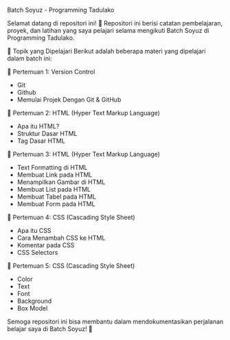  Batch Soyuz - Programming Tadulako

Selamat datang di repositori ini! 🎉
Repositori ini berisi catatan pembelajaran, proyek, dan latihan yang saya pelajari selama mengikuti Batch Soyuz di Programming Tadulako.

 📌 Topik yang Dipelajari
Berikut adalah beberapa materi yang dipelajari dalam batch ini:

 🔹 Pertemuan 1: Version Control
- Git
- Github
- Memulai Projek Dengan Git & GitHub

 🔹 Pertemuan 2: HTML (Hyper Text Markup Language)
- Apa itu HTML?
- Struktur Dasar HTML
- Tag Dasar HTML

 🔹 Pertemuan 3: HTML (Hyper Text Markup Language)
- Text Formatting di HTML
- Membuat Link pada HTML
- Menampilkan Gambar di HTML
- Membuat List pada HTML
- Membuat Tabel pada HTML
- Membuat Form pada HTML

 🔹 Pertemuan 4: CSS (Cascading Style Sheet)
- Apa itu CSS
- Cara Menambah CSS ke HTML
- Komentar pada CSS
- CSS Selectors

 🔹 Pertemuan 5: CSS (Cascading Style Sheet)
- Color
- Text
- Font
- Background
- Box Model

Semoga repositori ini bisa membantu dalam mendokumentasikan perjalanan belajar saya di Batch Soyuz! 🚀
